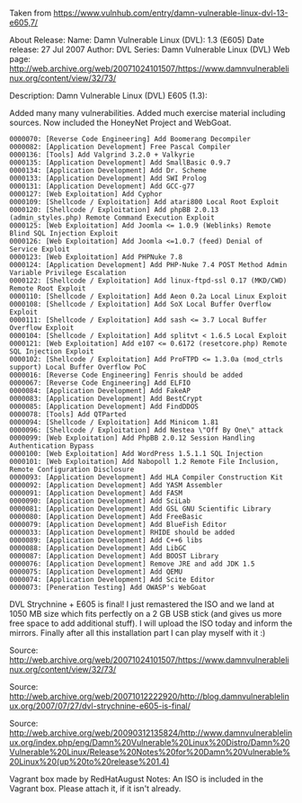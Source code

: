 Taken from https://www.vulnhub.com/entry/damn-vulnerable-linux-dvl-13-e605,7/ 

About Release:
    Name: Damn Vulnerable Linux (DVL): 1.3 (E605)
    Date release: 27 Jul 2007
    Author: DVL
    Series: Damn Vulnerable Linux (DVL)
    Web page: http://web.archive.org/web/20071024101507/https://www.damnvulnerablelinux.org/content/view/32/73/

Description:
Damn Vulnerable Linux (DVL) E605 (1.3):

Added many many vulnerabilities. Added much exercise material including sources. Now included the HoneyNet Project and WebGoat.

    0000070: [Reverse Code Engineering] Add Boomerang Decompiler
    0000082: [Application Development] Free Pascal Compiler
    0000136: [Tools] Add Valgrind 3.2.0 + Valkyrie
    0000135: [Application Development] Add SmallBasic 0.9.7
    0000134: [Application Development] Add Dr. Scheme
    0000133: [Application Development] Add SWI Prolog
    0000131: [Application Development] Add GCC-g77
    0000127: [Web Exploitation] Add Cyphor
    0000109: [Shellcode / Exploitation] Add atari800 Local Root Exploit
    0000120: [Shellcode / Exploitation] Add phpBB 2.0.13 (admin_styles.php) Remote Command Execution Exploit
    0000125: [Web Exploitation] Add Joomla <= 1.0.9 (Weblinks) Remote Blind SQL Injection Exploit
    0000126: [Web Exploitation] Add Joomla <=1.0.7 (feed) Denial of Service Exploit
    0000123: [Web Exploitation] Add PHPNuke 7.8
    0000124: [Application Development] Add PHP-Nuke 7.4 POST Method Admin Variable Privilege Escalation
    0000122: [Shellcode / Exploitation] Add linux-ftpd-ssl 0.17 (MKD/CWD) Remote Root Exploit
    0000110: [Shellcode / Exploitation] Add Aeon 0.2a Local Linux Exploit
    0000108: [Shellcode / Exploitation] Add SoX Local Buffer Overflow Exploit
    0000111: [Shellcode / Exploitation] Add sash <= 3.7 Local Buffer Overflow Exploit
    0000104: [Shellcode / Exploitation] Add splitvt < 1.6.5 Local Exploit
    0000121: [Web Exploitation] Add e107 <= 0.6172 (resetcore.php) Remote SQL Injection Exploit
    0000102: [Shellcode / Exploitation] Add ProFTPD <= 1.3.0a (mod_ctrls support) Local Buffer Overflow PoC
    0000016: [Reverse Code Engineering] Fenris should be added
    0000067: [Reverse Code Engineering] Add ELFIO
    0000084: [Application Development] Add FakeAP
    0000083: [Application Development] Add BestCrypt
    0000085: [Application Development] Add FindDDOS
    0000078: [Tools] Add QTParted
    0000094: [Shellcode / Exploitation] Add Minicom 1.81
    0000096: [Shellcode / Exploitation] Add Nestea \"Off By One\" attack
    0000099: [Web Exploitation] Add PhpBB 2.0.12 Session Handling Authentication Bypass
    0000100: [Web Exploitation] Add WordPress 1.5.1.1 SQL Injection
    0000101: [Web Exploitation] Add Nabopoll 1.2 Remote File Inclusion, Remote Configuration Disclosure
    0000093: [Application Development] Add HLA Compiler Construction Kit
    0000092: [Application Development] Add YASM Assembler
    0000091: [Application Development] Add FASM
    0000090: [Application Development] Add SciLab
    0000081: [Application Development] Add GSL GNU Scientific Library
    0000080: [Application Development] Add FreeBasic
    0000079: [Application Development] Add BlueFish Editor
    0000033: [Application Development] RHIDE should be added
    0000089: [Application Development] Add C++6 libs
    0000088: [Application Development] Add LibGC
    0000087: [Application Development] Add BOOST Library
    0000076: [Application Development] Remove JRE and add JDK 1.5
    0000075: [Application Development] Add QEMU
    0000074: [Application Development] Add Scite Editor
    0000073: [Peneration Testing] Add OWASP's WebGoat

DVL Strychnine + E605 is final! I just remastered the ISO and we land at 1050 MB size which fits perfectly on a 2 GB USB stick (and gives us more free space to add additional stuff). I will upload the ISO today and inform the mirrors. Finally after all this installation part I can play myself with it :)

Source: http://web.archive.org/web/20071024101507/https://www.damnvulnerablelinux.org/content/view/32/73/

Source: http://web.archive.org/web/20071012222920/http://blog.damnvulnerablelinux.org/2007/07/27/dvl-strychnine-e605-is-final/

Source: http://web.archive.org/web/20090312135824/http://www.damnvulnerablelinux.org/index.php/eng/Damn%20Vulnerable%20Linux%20Distro/Damn%20Vulnerable%20Linux/Release%20Notes%20for%20Damn%20Vulnerable%20Linux%20(up%20to%20release%201.4)

Vagrant box made by RedHatAugust
Notes:
    An ISO is included in the Vagrant box. Please attach it, if it isn't already.
